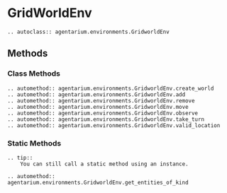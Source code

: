 # GridWorldEnv

```{eval-rst}
.. autoclass:: agentarium.environments.GridworldEnv
```

## Methods
### Class Methods
```{eval-rst}
.. automethod:: agentarium.environments.GridworldEnv.create_world
.. automethod:: agentarium.environments.GridworldEnv.add
.. automethod:: agentarium.environments.GridworldEnv.remove
.. automethod:: agentarium.environments.GridworldEnv.move
.. automethod:: agentarium.environments.GridworldEnv.observe
.. automethod:: agentarium.environments.GridworldEnv.take_turn
.. automethod:: agentarium.environments.GridworldEnv.valid_location
```

### Static Methods
```{eval-rst}
.. tip::
    You can still call a static method using an instance.

.. automethod:: agentarium.environments.GridworldEnv.get_entities_of_kind
```